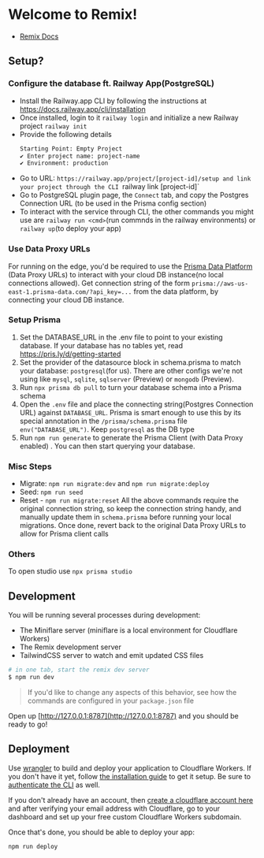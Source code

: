 # Welcome to Remix!

- [Remix Docs](https://remix.run/docs)

## Setup?

### Configure the database ft. Railway App(PostgreSQL)
- Install the Railway.app CLI by following the instructions at https://docs.railway.app/cli/installation
- Once installed, login to it `railway login` and initialize a new Railway project `railway init`
- Provide the following details
    ```sh
    Starting Point: Empty Project
    ✔ Enter project name: project-name
    ✔ Environment: production
    ```
- Go to URL: `https://railway.app/project/[project-id]/setup and link your project through the CLI `railway link [project-id]`
- Go to PostgreSQL plugin page, the `Connect` tab, and copy the Postgres Connection URL (to be used in the Prisma config section)
- To interact with the service through CLI, the other commands you might use are `railway run <cmd>`(run commnds in the railway environments) or `railway up`(to deploy your app)

### Use Data Proxy URLs
For running on the edge, you'd be required to use the [Prisma Data Platform](https://www.prisma.io/docs/concepts/components/prisma-data-platform) (Data Proxy URLs) to interact with your cloud DB instance(no local connections allowed). Get connection string of the form `prisma://aws-us-east-1.prisma-data.com/?api_key=...` from the data platform, by connecting your cloud DB instance.

### Setup Prisma
1. Set the DATABASE_URL in the .env file to point to your existing database. If your database has no tables yet, read https://pris.ly/d/getting-started
2. Set the provider of the datasource block in schema.prisma to match your database: `postgresql`(for us). There are other configs we're not using like `mysql`, `sqlite`, `sqlserver` (Preview) or `mongodb` (Preview).
3. Run `npx prisma db pull` to turn your database schema into a Prisma schema
4. Open the `.env` file and place the connecting string(Postgres Connection URL) against `DATABASE_URL`. Prisma is smart enough to use this by its special annotation in the `/prisma/schema.prisma` file `env("DATABASE_URL")`. Keep `postgresql` as the DB type
5. Run `npm run generate` to generate the Prisma Client (with Data Proxy enabled) . You can then start querying your database.

### Misc Steps
- Migrate: `npm run migrate:dev` and `npm run migrate:deploy`
- Seed: `npm run seed`
- Reset - `npm run migrate:reset`
All the above commands require the original connection string, so keep the connection string handy, and manually update them in `schema.prisma` before running your local migrations. Once done, revert back to the original Data Proxy URLs to allow for Prisma client calls

### Others
To open studio use `npx prisma studio`


## Development

You will be running several processes during development:

- The Miniflare server (miniflare is a local environment for Cloudflare Workers)
- The Remix development server
- TailwindCSS server to watch and emit updated CSS files

```sh
# in one tab, start the remix dev server
$ npm run dev
```
> If you'd like to change any aspects of this behavior, see how the commands are configured in your `package.json` file

Open up [http://127.0.0.1:8787](http://127.0.0.1:8787) and you should be ready to go!

## Deployment

Use [wrangler](https://developers.cloudflare.com/workers/cli-wrangler) to build and deploy your application to Cloudflare Workers. If you don't have it yet, follow [the installation guide](https://developers.cloudflare.com/workers/cli-wrangler/install-update) to get it setup. Be sure to [authenticate the CLI](https://developers.cloudflare.com/workers/cli-wrangler/authentication) as well.

If you don't already have an account, then [create a cloudflare account here](https://dash.cloudflare.com/sign-up) and after verifying your email address with Cloudflare, go to your dashboard and set up your free custom Cloudflare Workers subdomain.

Once that's done, you should be able to deploy your app:

```sh
npm run deploy
```
